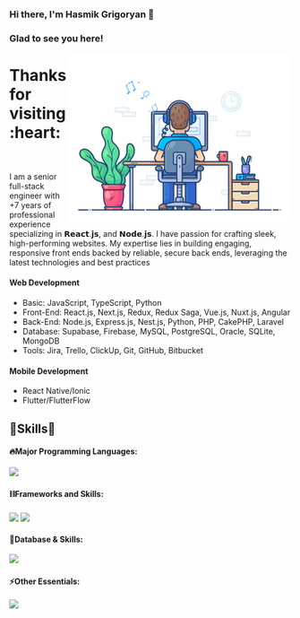 ### Hi there, I'm Hasmik Grigoryan 👋



### Glad to see you here!

<img align="right" alt="Hasmik Grigoryan" src="images/coding.gif" width="400" />

<h1 align = "left">
  Thanks for visiting :heart:
  &emsp;
  
</h1>
<p>I am a senior full-stack engineer with +7 years of professional experience specializing in 𝗥𝗲𝗮𝗰𝘁.𝗷𝘀, and 𝗡𝗼𝗱𝗲.𝗷𝘀. I have passion for crafting sleek, high-performing websites. My expertise lies in building engaging, responsive front ends backed by reliable, secure back ends, leveraging the latest technologies and best practices</p>

#### Web Development

-   Basic: JavaScript, TypeScript, Python
-   Front-End: React.js, Next.js, Redux, Redux Saga, Vue.js, Nuxt.js, Angular 
-   Back-End: Node.js, Express.js, Nest.js, Python, PHP, CakePHP, Laravel
-   Database: Supabase, Firebase, MySQL, PostgreSQL, Oracle, SQLite, MongoDB
-   Tools: Jira, Trello, ClickUp, Git, GitHub, Bitbucket

#### Mobile Development

-   React Native/Ionic
-   Flutter/FlutterFlow


<!-- Skills Section -->
<h2 align="left">🚀Skills🚀</h2>

<div>

#### 🔥Major Programming Languages:

  <div align="left">
    <img src="https://skillicons.dev/icons?i=html,css,jquery,js,ts,py,php,nodejs" />
  </div>

#### ⛓️Frameworks and Skills:

  <div align="left">      
    <img src="https://skillicons.dev/icons?i=bootstrap,tailwind,react,redux,nextjs,vue,nuxtjs,angular,tailwindcss,mui,figma" />
    <img src="https://skillicons.dev/icons?i=nodejs,express,nestjs,laravel,python,django,flutter" />
  </div>
  
#### 🧵Database & Skills:

  <div align="left">      
    <img src="https://skillicons.dev/icons?i=mysql,postgres,sqlite,mongodb,dynamodb,graphql,firebase,redis,postman" />
  </div>

#### ⚡️Other Essentials:

  <div align="left">      
    <img src="https://skillicons.dev/icons?i=git,gitlab,github,bitbucket,docker,kubernetes,nginx,heroku,netlify,vercel,cloudflare,aws,gcp,azure,ai,bots,jenkins,azure" />
  </div>
</div>

